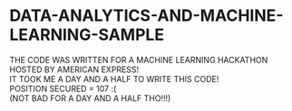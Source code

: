 # DATA-ANALYTICS-AND-MACHINE-LEARNING-SAMPLE  
THE CODE WAS WRITTEN FOR A MACHINE LEARNING HACKATHON HOSTED BY AMERICAN EXPRESS!  
IT TOOK ME A DAY AND A HALF TO WRITE THIS CODE!  
POSITION SECURED = 107 :(  
(NOT BAD FOR A DAY AND A HALF THO!!!)
